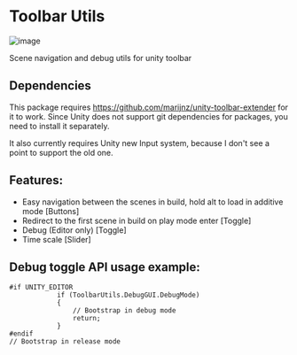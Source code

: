 # Toolbar Utils
![image](https://github.com/user-attachments/assets/a6abda06-3b52-4a53-a2f7-abb50f3f1ca3)

Scene navigation and debug utils for unity toolbar

## Dependencies
This package requires https://github.com/marijnz/unity-toolbar-extender for it to work. Since Unity does not support git dependencies for packages, you need to install it separately.

It also currently requires Unity new Input system, because I don't see a point to support the old one.

## Features:
- Easy navigation between the scenes in build, hold alt to load in additive mode [Buttons]
- Redirect to the first scene in build on play mode enter [Toggle]
- Debug (Editor only) [Toggle]
- Time scale [Slider]

## Debug toggle API usage example:
```
#if UNITY_EDITOR
            if (ToolbarUtils.DebugGUI.DebugMode)
            {
                // Bootstrap in debug mode
                return;
            }
#endif
// Bootstrap in release mode
```
